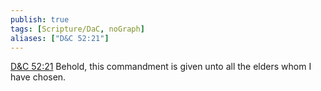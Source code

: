 ```yaml
---
publish: true
tags: [Scripture/DaC, noGraph]
aliases: ["D&C 52:21"]
---
```

[D&C 52:21](https://churchofjesuschrist.org/study/scriptures/dc-testament/dc/52?lang=eng&id=p21#p21) Behold, this commandment is given unto all the elders whom I have chosen.
